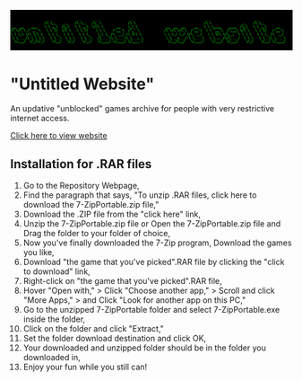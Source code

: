 <img src="assets/images/untitled_website_logo.png"></img>
# "Untitled Website"
An updative "unblocked" games archive for people with very restrictive internet access.

<a href="https://sdstatt.github.io/untitled_website/">Click here to view website</a>

## Installation for .RAR files
1. Go to the Repository Webpage,
2. Find the paragraph that says, "To unzip .RAR files, click here to download the 7-ZipPortable.zip file,"
3. Download the .ZIP file from the "click here" link,
4. Unzip the 7-ZipPortable.zip file or Open the 7-ZipPortable.zip file and Drag the folder to your folder of choice,
5. Now you've finally downloaded the 7-Zip program, Download the games you like,
6. Download "the game that you've picked".RAR file by clicking the "click to download" link,
7. Right-click on "the game that you've picked".RAR file,
8. Hover "Open with," > Click "Choose another app," > Scroll and click "More Apps," > and Click "Look for another app on this PC,"
9. Go to the unzipped 7-ZipPortable folder and select 7-ZipPortable.exe inside the folder,
10. Click on the folder and click "Extract,"
11. Set the folder download destination and click OK,
12. Your downloaded and unzipped folder should be in the folder you downloaded in,
13. Enjoy your fun while you still can!
